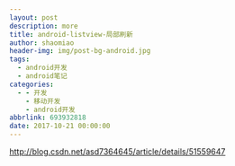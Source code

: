 ```yaml
---
layout: post
description: more
title: android-listview-局部刷新
author: shaomiao
header-img: img/post-bg-android.jpg
tags:
  - android开发
  - android笔记
categories:
  - - 开发
    - 移动开发
    - android开发
abbrlink: 693932818
date: 2017-10-21 00:00:00
---
```

http://blog.csdn.net/asd7364645/article/details/51559647
